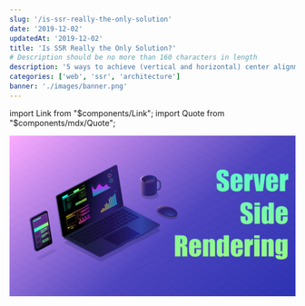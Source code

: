 ```yaml
---
slug: '/is-ssr-really-the-only-solution'
date: '2019-12-02'
updatedAt: '2019-12-02'
title: 'Is SSR Really the Only Solution?'
# Description should be no more than 160 characters in length
description: '5 ways to achieve (vertical and horizontal) center alignment in CSS'
categories: ['web', 'ssr', 'architecture']
banner: './images/banner.png'
---
```


import Link from "$components/Link";
import Quote from "$components/mdx/Quote";

![banner](./images/bannerBig.png)